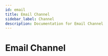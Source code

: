 ```yaml
---
id: email
title: Email Channel
sidebar_label: Channel
description: Documentation for Email Channel
---
```


# Email Channel
